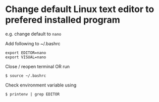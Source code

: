 # Change default Linux text editor to prefered installed program

e.g. change default to `nano`

Add following to ~/.bashrc

```
export EDITOR=nano
export VISUAL=nano
```

Close / reopen terminal OR run 

`$ source ~/.bashrc`

Check environment variable using 

`$ printenv | grep EDITOR`
